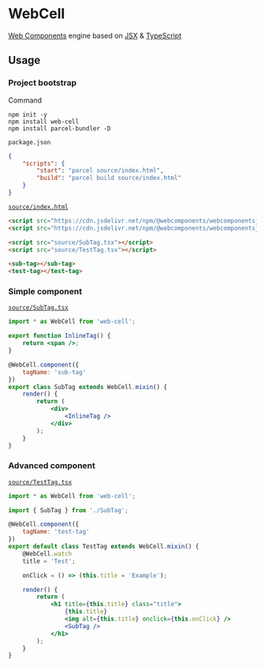 # WebCell

[Web Components][1] engine based on [JSX][2] & [TypeScript][3]

## Usage

### Project bootstrap

Command

```shell
npm init -y
npm install web-cell
npm install parcel-bundler -D
```

`package.json`

```json
{
    "scripts": {
        "start": "parcel source/index.html",
        "build": "parcel build source/index.html"
    }
}
```

[`source/index.html`](test/index.html)

```html
<script src="https://cdn.jsdelivr.net/npm/@webcomponents/webcomponentsjs@2.2.10/webcomponents-bundle.min.js"></script>
<script src="https://cdn.jsdelivr.net/npm/@webcomponents/webcomponentsjs@2.2.10/custom-elements-es5-adapter.js"></script>

<script src="source/SubTag.tsx"></script>
<script src="source/TestTag.tsx"></script>

<sub-tag></sub-tag>
<test-tag></test-tag>
```

### Simple component

[`source/SubTag.tsx`](test/source/SubTag.tsx)

```jsx
import * as WebCell from 'web-cell';

export function InlineTag() {
    return <span />;
}

@WebCell.component({
    tagName: 'sub-tag'
})
export class SubTag extends WebCell.mixin() {
    render() {
        return (
            <div>
                <InlineTag />
            </div>
        );
    }
}
```

### Advanced component

[`source/TestTag.tsx`](test/source/TestTag.tsx)

```jsx
import * as WebCell from 'web-cell';

import { SubTag } from './SubTag';

@WebCell.component({
    tagName: 'test-tag'
})
export default class TestTag extends WebCell.mixin() {
    @WebCell.watch
    title = 'Test';

    onClick = () => (this.title = 'Example');

    render() {
        return (
            <h1 title={this.title} class="title">
                {this.title}
                <img alt={this.title} onclick={this.onClick} />
                <SubTag />
            </h1>
        );
    }
}
```

[1]: https://www.webcomponents.org/
[2]: https://facebook.github.io/jsx/
[3]: https://www.typescriptlang.org
